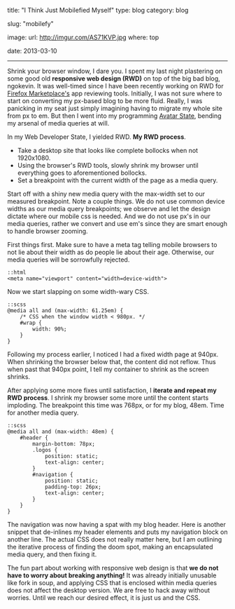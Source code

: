 title: "I Think Just Mobilefied Myself"
type: blog
category: blog

slug: "mobilefy"

image:
    url: http://imgur.com/AS71KVP.jpg
    where: top

date: 2013-03-10

---

Shrink your browser window, I dare you. I spent my last night plastering on some
good old **responsive web design (RWD)** on top of the big bad blog, ngokevin. It
was well-timed since I have been recently working on RWD for [Firefox
Marketplace's](http://marketplace.firefox.com) app reviewing tools. Initially,
I was not sure where to start on converting my px-based blog to be more fluid.
Really, I was panicking in my seat just simply imagining having to migrate my
whole site from px to em. But then I went into my programming [Avatar
State](http://i.imgur.com/405shFa.jpg), bending my arsenal of media queries at
will.

In my Web Developer State, I yielded RWD. **My RWD process**.

- Take a desktop site that looks like complete bollocks when not 1920x1080.
- Using the browser's RWD tools, slowly shrink my browser until everything
  goes to aforementioned bollocks.
- Set a breakpoint with the current width of the page as a media query.

Start off with a shiny new media query with the max-width set to our measured
breakpoint. Note a couple things. We do not use common device widths as our
media query breakpoints; we observe and let the design dictate where our mobile
css is needed. And we do not use px's in our media queries, rather we convert
and use em's since they are smart enough to handle browser zooming.

First things first. Make sure to have a meta tag telling mobile browsers to
not lie about their width as do people lie about their age. Otherwise, our
media queries will be sorrowfully rejected.

    ::html
    <meta name="viewport" content="width=device-width">

Now we start slapping on some width-wary CSS.

    ::scss
    @media all and (max-width: 61.25em) {
        /* CSS when the window width < 980px. */
        #wrap {
            width: 90%;
        }
    }

Following my process earlier, I noticed I had a fixed width page at 940px. When
shrinking the browser below that, the content did not reflow. Thus when past
that 940px point, I tell my container to shrink as the screen shrinks.

After applying some more fixes until satisfaction, I **iterate and repeat my
RWD process**. I shrink my browser some more until the content starts
imploding. The breakpoint this time was 768px, or for my blog, 48em. Time for
another media query.

    ::scss
    @media all and (max-width: 48em) {
        #header {
            margin-bottom: 78px;
            .logos {
                position: static;
                text-align: center;
            }
            #navigation {
                position: static;
                padding-top: 26px;
                text-align: center;
            }
        }
    }

The navigation was now having a spat with my blog header. Here is another
snippet that de-inlines my header elements and puts my navigation block on
another line. The actual CSS does not really matter here, but I am outlining
the iterative process of finding the doom spot, making an encapsulated media
query, and then fixing it.

The fun part about working with responsive web design is that **we do not have
to worry about breaking anything!** It was already initially unusable like fork
in soup, and applying CSS that is enclosed within media queries does not affect
the desktop version. We are free to hack away without worries. Until we reach
our desired effect, it is just us and the CSS.
